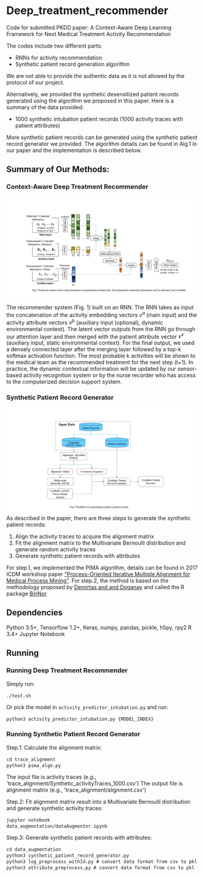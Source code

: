 # Deep_treatment_recommender
Code for submitted PKDD paper: A Context-Aware Deep Learning Framework for Next Medical Treatment Activity Recommendation

The codes include two different parts:
+ RNNs for activity recommendation
+ Synthetic patient record generation algorithm

We are not able to provide the authentic data as it is not allowed by the protocol of our project.

Alternatively, we provided the synthetic desensitized patient records generated using the algorithm we proposed in this paper. Here is a summary of the data provided:
+ 1000 synthetic intubation patient records (1000 activity traces with patient attributes)

More synthetic patient records can be generated using the synthetic patient record generator we provided. The algorithm details can be found in Alg.1 in our paper and the implementation is described below. 

## Summary of Our Methods:
### Context-Aware Deep Treatment Recommender
![alt text](Docs/Fig1.png "Fig.1")
The recommender system (Fig. 1) built on an RNN. The RNN takes as input the concatenation of the activity embedding vectors $v^a$ (main input) and the activity attribute vectors $v^b$ (auxiliary input (optional), dynamic environmental context). The latent vector outputs from the RNN go through our attention layer and then merged with the patient attribute vector $v^x$ (auxiliary input, static environmental context).  For the final output, we used a densely connected layer after the merging layer followed by a top-k softmax activation function. The most probable k activities will be shown to the medical team as the recommended treatment for the next step (t+1). In practice, the dynamic contextual information will be updated by our sensor-based activity recognition system or by the nurse recorder who has access to the computerized decision support system.

### Synthetic Patient Record Generator
![alt text](Docs/Fig2.png "Fig.2")
As described in the paper, there are three steps to generate the synthetic patient records:
1. Align the activity traces to acquire the alignment matrix
2. Fit the alignment matrix to the Multivariate Bernoulli distribution and generate random activity traces
3. Generate synthetic patient records with attributes

For step.1, we implemented the PIMA algorithm, details can be found in 2017 ICDM workshop paper ["Process-Oriented Iterative Multiple Alignment for Medical Process Mining"](https://ieeexplore.ieee.org/document/8215695/). For step.2, the method is based on the methodology proposed by [Demirtas and and Doganay](https://www.ncbi.nlm.nih.gov/pubmed/22251171) and called the R package [BinNor](https://cran.r-project.org/web/packages/BinNor/BinNor.pdf) 

## Dependencies
Python 3.5+, Tensorflow 1.2+, Keras, numpy, pandas, pickle, h5py, rpy2
R 3.4+
Jupyter Notebook

## Running
### Running Deep Treatment Recommender
Simply run:
```
./test.sh
```

Or pick the model in `activity_predictor_intubation.py` and run:
```
python3 activity_predictor_intubation.py {MODEL_INDEX}
```
### Running Synthetic Patient Record Generator
Step.1: Calculate the alignment matrix:
```
cd trace_alignment
python3 pima_algo.py
```
The input file is activity traces (e.g., 'trace_alignment/Synthetic_activityTraces_1000.csv')
The output file is alignment matrix (e.g., 'trace_alignment/alignment.csv')

Step.2: Fit alignment matrix result into a Multivariate Bernoulli distribution and generate synthetic activity traces:
```
jupyter notebook
data_augmentation/dataAugmentor.ipynb
```

Step.3: Generate synthetic patient records with attributes:
```
cd data_augmentation
python3 synthetic_patient_record_generator.py
python3 log_preprocess_withId.py # convert data format from csv to pkl
python3 attribute_preprocess.py # convert data format from csv to pkl
```

